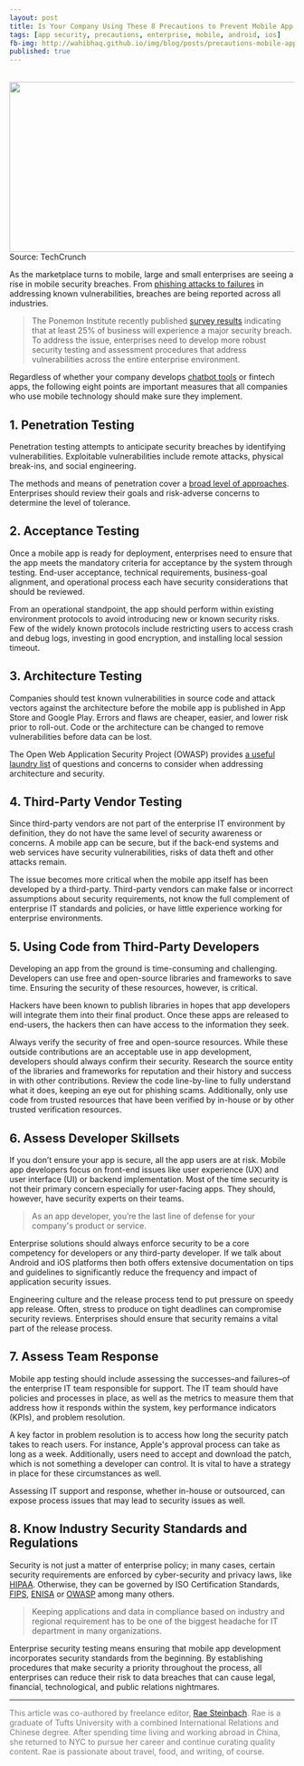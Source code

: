 ```yaml
---
layout: post
title: Is Your Company Using These 8 Precautions to Prevent Mobile App Security Breaches?
tags: [app security, precautions, enterprise, mobile, android, ios]  
fb-img: http://wahibhaq.github.io/img/blog/posts/precautions-mobile-app-security/mobile-fraud.png
published: true
---
```

<br>
<img src="http://wahibhaq.github.io/img/blog/posts/precautions-mobile-app-security/mobile-fraud.png" width="550" height="300" align="center">
<br>Source: TechCrunch

As the marketplace turns to mobile, large and small enterprises are seeing a rise in mobile security breaches. From [phishing attacks to failures](https://securityintelligence.com/six-major-data-breach-trends-from-2017/) in addressing known vulnerabilities, breaches are being reported across all industries.

> The Ponemon Institute recently published [survey results](https://www.ibm.com/security/data-breach?ce=ISM0484&ct=SWG&cmp=IBMSocial&cm=h&cr=Security&ccy=US&cm_mc_uid=71186390017615162339055&cm_mc_sid_50200000=1516233905&cm_mc_sid_52640000=1516233905=) indicating that at least 25% of business will experience a major security breach. To address the issue, enterprises need to develop more robust security testing and assessment procedures that address vulnerabilities across the entire enterprise environment. 

Regardless of whether your company develops [chatbot tools](http://snaps.io/chatbotplatform/) or fintech apps, the following eight points are important measures that all companies who use mobile technology should make sure they implement.

## 1. Penetration Testing

Penetration testing attempts to anticipate security breaches by identifying vulnerabilities. Exploitable vulnerabilities include remote attacks, physical break-ins, and social engineering. 

The methods and means of penetration cover a [broad level of approaches](https://www.forbes.com/sites/ericbasu/2013/10/13/what-is-a-penetration-test-and-why-would-i-need-one-for-my-company/#48d46a1518a0). Enterprises should review their goals and risk-adverse concerns to determine the level of tolerance.

## 2. Acceptance Testing

Once a mobile app is ready for deployment, enterprises need to ensure that the app meets the mandatory criteria for acceptance by the system through testing. End-user acceptance, technical requirements, business-goal alignment, and operational process each have security considerations that should be reviewed. 

From an operational standpoint, the app should perform within existing environment protocols to avoid introducing new or known security risks. Few of the widely known protocols include restricting users to access crash and debug logs, investing in good encryption, and installing local session timeout.

## 3. Architecture Testing

Companies should test known vulnerabilities in source code and attack vectors against the architecture before the mobile app is published in App Store and Google Play. Errors and flaws are cheaper, easier, and lower risk prior to roll-out. Code or the architecture can be changed to remove vulnerabilities before data can be lost.

The Open Web Application Security Project (OWASP) provides [a useful laundry list](https://www.owasp.org/index.php/Application_Security_Architecture_Cheat_Sheet) of questions and concerns to consider when addressing architecture and security.

## 4. Third-Party Vendor Testing

Since third-party vendors are not part of the enterprise IT environment by definition, they do not have the same level of security awareness or concerns. A mobile app can be secure, but if the back-end systems and web services have security vulnerabilities, risks of data theft and other attacks remain. 

The issue becomes more critical when the mobile app itself has been developed by a third-party. Third-party vendors can make false or incorrect assumptions about security requirements, not know the full complement of enterprise IT standards and policies, or have little experience working for enterprise environments.

## 5. Using Code from Third-Party Developers

Developing an app from the ground is time-consuming and challenging. Developers can use free and open-source libraries and frameworks to save time. Ensuring the security of these resources, however, is critical. 

Hackers have been known to publish libraries in hopes that app developers will integrate them into their final product. Once these apps are released to end-users, the hackers then can have access to the information they seek. 

Always verify the security of free and open-source resources. While these outside contributions are an acceptable use in app development, developers should always confirm their security. Research the source entity of the libraries and frameworks for reputation and their history and success in with other contributions. Review the code line-by-line to fully understand what it does, keeping an eye out for phishing scams. Additionally, only use code from trusted resources that have been verified by in-house or by other trusted verification resources.

## 6. Assess Developer Skillsets

If you don’t ensure your app is secure, all the app users are at risk. Mobile app developers focus on front-end issues like user experience (UX) and user interface (UI) or backend implementation. Most of the time security is not their primary concern especially for user-facing apps. They should, however, have security experts on their teams. 

> As an app developer, you’re the last line of defense for your company's product or service.

Enterprise solutions should always enforce security to be a core competency for developers or any third-party developer. If we talk about Android and iOS platforms then both offers extensive documentation on tips and guidelines to significantly reduce the frequency and impact of application security issues. 

Engineering culture and the release process tend to put pressure on speedy app release. Often, stress to produce on tight deadlines can compromise security reviews. Enterprises should ensure that security remains a vital part of the release process.

## 7. Assess Team Response

Mobile app testing should include assessing the successes–and failures–of the enterprise IT team responsible for support. The IT team should have policies and processes in place, as well as the metrics to measure them that address how it responds within the system, key performance indicators (KPIs), and problem resolution. 

A key factor in problem resolution is to access how long the security patch takes to reach users. For instance, Apple's approval process can take as long as a week. Additionally, users need to accept and download the patch, which is not something a developer can control. It is vital to have a strategy in place for these circumstances as well. 

Assessing IT support and response, whether in-house or outsourced, can expose process issues that may lead to security issues as well.

## 8. Know Industry Security Standards and Regulations

Security is not just a matter of enterprise policy; in many cases, certain security requirements are enforced by cyber-security and privacy laws, like [HIPAA](https://www.hhs.gov/hipaa/index.html). Otherwise, they can be governed by ISO Certification Standards, [FIPS](http://nvlpubs.nist.gov/nistpubs/FIPS/NIST.FIPS.140-2.pdf), [ENISA](https://www.enisa.europa.eu/topics/standards/standards) or [OWASP](https://www.owasp.org/) among many others. 

> Keeping applications and data in compliance based on industry and regional requirement has to be one of the biggest headache for IT department in many organizations.

Enterprise security testing means ensuring that mobile app development incorporates security standards from the beginning. By establishing procedures that make security a priority throughout the process, all enterprises can reduce their risk to data breaches that can cause legal, financial, technological, and public relations nightmares.

---

<span style="color:grey">This article was co-authored by freelance editor, [Rae Steinbach](https://twitter.com/araesininthesun). Rae is a graduate of Tufts University with a combined International Relations and Chinese degree. After spending time living and working abroad in China, she returned to NYC to pursue her career and continue curating quality content. Rae is passionate about travel, food, and writing, of course.</span>

